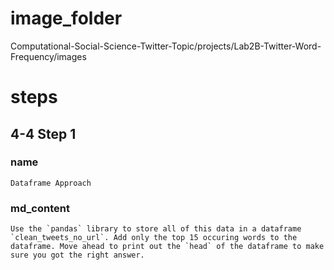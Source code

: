 # image_folder
Computational-Social-Science-Twitter-Topic/projects/Lab2B-Twitter-Word-Frequency/images

# steps

## 4-4 Step 1
### name
```
Dataframe Approach
```

### md_content 
```
Use the `pandas` library to store all of this data in a dataframe `clean_tweets_no_url`. Add only the top 15 occuring words to the dataframe. Move ahead to print out the `head` of the dataframe to make sure you got the right answer. 
```




